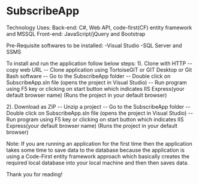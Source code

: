 # SubscribeApp

Technology Uses:
Back-end: C#, Web API, code-first(CF) entity framework and MSSQL
Front-end: JavaScript/jQuery and Bootstrap

Pre-Requisite softwares to be installed:
-Visual Studio
-SQL Server and SSMS

To install and run the application follow below steps:
1). Clone with HTTP
-- copy web URL
-- Clone application using TortoiseGIT or GIT Desktop or Git Bash software
-- Go to the SubscribeApp folder
-- Double click on SubscribeApp.sln file (opens the project in Visual Studio)
-- Run program using F5 key or clicking on start button which indicates IIS Express(your default browser name) (Runs the project in your default browser)

2). Download as ZIP
-- Unzip a project
-- Go to the SubscribeApp folder
-- Double click on SubscribeApp.sln file (opens the project in Visual Studio)
-- Run program using F5 key or clicking on start button which indicates IIS Express(your default browser name) (Runs the project in your default browser)

Note: If you are running an application for the first time then the application takes some time to save data to the database because the application is using a Code-First entity framework approach which basically creates the required local database into your local machine and then then saves data.

Thank you for reading!



